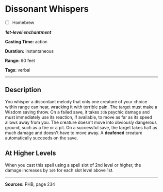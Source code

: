 # Dissonant Whispers

- [ ] Homebrew

***1st-level enchantment***

**Casting Time:** action

**Duration:** instantaneous

**Range:** 60 feet

**Tags:** verbal

---

## Description
You whisper a discordant melody that only one creature of your choice within range can hear, wracking it with terrible pain.
The target must make a Wisdom saving throw.
On a failed save, it takes `3d6` psychic damage and must immediately use its reaction, if available, to move as far as its speed allows away from you.
The creature doesn't move into obviously dangerous ground, such as a fire or a pit.
On a successful save, the target takes half as much damage and doesn't have to move away.
A **deafened** creature automatically succeeds on the save.

## At Higher Levels
When you cast this spell using a spell slot of 2nd level or higher, the damage increases by `1d6` for each slot level above 1st.

---

**Sources:** PHB, page 234
